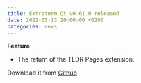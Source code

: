 ```yaml
---
title: Extraterm Qt v0.61.0 released
date: 2022-05-13 20:00:00 +0200
categories: news
---
```


**Feature**

* The return of the TLDR Pages extension.

Download it from [Github](https://github.com/sedwards2009/extraterm/releases/tag/v0.61.0)
